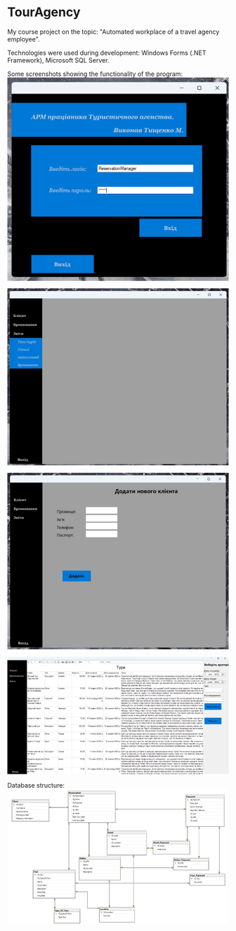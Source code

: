 # TourAgency
 My course project on the topic: "Automated workplace of a travel agency employee".

Technologies were used during development: Windows Forms (.NET Framework), Microsoft SQL Server.

Some screenshots showing the functionality of the program:
![Image alt](https://github.com/Sk0rd1/ImagesForReadMe/blob/main/TourAgency/program1.jpg)

![Image alt](https://github.com/Sk0rd1/ImagesForReadMe/blob/main/TourAgency/program2.jpg)

![Image alt](https://github.com/Sk0rd1/ImagesForReadMe/blob/main/TourAgency/program3.jpg)

![Image alt](https://github.com/Sk0rd1/ImagesForReadMe/blob/main/TourAgency/program4.jpg)

Database structure:
![Image alt](https://github.com/Sk0rd1/ImagesForReadMe/blob/main/TourAgency/ERD.jpg)
